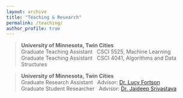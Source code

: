 ```yaml
---
layout: archive
title: "Teaching & Research"
permalink: /teaching/
author_profile: true
---
```

> **University of Minnesota, Twin Cities**   <br/>
> Graduate Teaching Assistant &nbsp; CSCI 5525, Machine Learning &nbsp;  <br/>
> Graduate Teaching Assistant &nbsp; CSCI 4041, Algorithms and Data Structures <br/>

> **University of Minnesota, Twin Cities**   <br/>
> Graduate Research Assistant &nbsp; Advisor: [Dr. Lucy Fortson](https://cse.umn.edu/physics/lucy-fortson) &nbsp;  <br/>
> Graduate Student Researcher &nbsp; Advisor: [Dr. Jaideep Srivastava](https://cse.umn.edu/cs/jaideep-srivastava) &nbsp; <br/>
